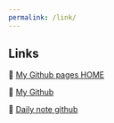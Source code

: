 ```yaml
---
permalink: /link/
---
```


## Links

🔗 [My Github pages HOME](https://jeffatoptics.github.io/)

🔗 [My Github](https://github.com/jeffatoptics/)

🔗 [Daily note github](https://github.com/jeffatoptics/jeffblog)


